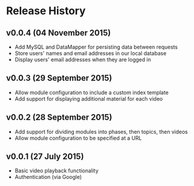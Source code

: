 # Release History

## v0.0.4 (04 November 2015)
* Add MySQL and DataMapper for persisting data between requests
* Store users' names and email addresses in our local database
* Display users' email addresses when they are logged in

## v0.0.3 (29 September 2015)
* Allow module configuration to include a custom index template
* Add support for displaying additional material for each video

## v0.0.2 (28 September 2015)
* Add support for dividing modules into phases, then topics, then videos
* Allow module configuration to be specified at a URL

## v0.0.1 (27 July 2015)
* Basic video playback functionality
* Authentication (via Google)
